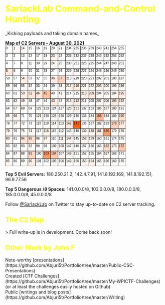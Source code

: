 <h1 style="color:#ffff00">SarlackLab Command-and-Control Hunting</h1>
_Kicking payloads and taking domain names_

**Map of C2 Servers - August 30, 2021**
<br>
<img src="https://raw.githubusercontent.com/Abjuri5t/SarlackLab/main/2021-Maps/TEST_2021-August-31.jpg" height="384">

**Top 5 Evil Servers:** 180.250.21.2, 142.4.7.91, 141.8.192.169, 141.8.192.151, 96.9.77.56

**Top 5 Dangerous /8 Spaces:** 141.0.0.0/8, 103.0.0.0/8, 180.0.0.0/8, 185.0.0.0/8, 45.0.0.0/8

Follow [@SarlackLab](https://twitter.com/SarlackLab) on Twitter to stay up-to-date on C2 server tracking.
<br>

<h2 style="color:#ffff00">The C2 Map</h2>
> Full write-up is in development. Come back soon!
<br>

<h2 style="color:#ffff00">Other Work by John F</h2>
Note-worthy [presentations](https://github.com/Abjuri5t/Portfolio/tree/master/Public-CSC-Presentations)
<br>
Created [CTF Challenges](https://github.com/Abjuri5t/Portfolio/tree/master/My-WPICTF-Challenges) (or at least the challenges easily hosted on Github)
<br>
Public [writings and blog posts](https://github.com/Abjuri5t/Portfolio/tree/master/Writing)